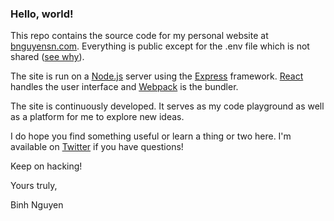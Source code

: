 ### Hello, world!

This repo contains the source code for my personal website at [bnguyensn.com](https://bnguyensn.com). Everything is public except for the .env file which is not shared ([see why](https://github.com/motdotla/dotenv#should-i-commit-my-env-file)).
 
 The site is run on a [Node.js](https://nodejs.org/en/) server using the [Express](https://expressjs.com/) framework. [React](https://reactjs.org/) handles the user interface and [Webpack](https://webpack.js.org/) is the bundler.
 
 The site is continuously developed. It serves as my code playground as well as a platform for me to explore new ideas. 
 
 I do hope you find something useful or learn a thing or two here. I'm available on [Twitter](https://twitter.com/bnguyensn) if you have questions!
 
 Keep on hacking!
 
 Yours truly,
 
 Binh Nguyen